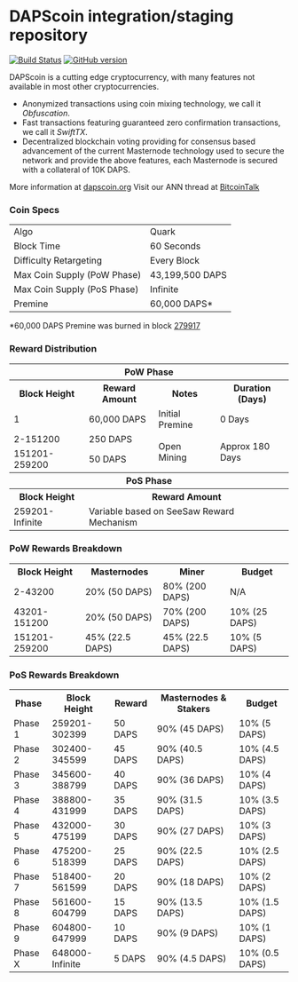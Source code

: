 DAPScoin integration/staging repository
=====================================

[![Build Status](https://travis-ci.org/DAPScoin-Project/DAPScoin.svg?branch=master)](https://travis-ci.org/DAPScoin-Project/DAPScoin) [![GitHub version](https://badge.fury.io/gh/DAPScoin-Project%2FDAPScoin.svg)](https://badge.fury.io/gh/DAPScoin-Project%2FDAPScoin)

DAPScoin is a cutting edge cryptocurrency, with many features not available in most other cryptocurrencies.
- Anonymized transactions using coin mixing technology, we call it _Obfuscation_.
- Fast transactions featuring guaranteed zero confirmation transactions, we call it _SwiftTX_.
- Decentralized blockchain voting providing for consensus based advancement of the current Masternode
  technology used to secure the network and provide the above features, each Masternode is secured
  with a collateral of 10K DAPS.

More information at [dapscoin.org](http://www.dapscoin.org) Visit our ANN thread at [BitcoinTalk](http://www.bitcointalk.org/index.php?topic=1262920)

### Coin Specs
<table>
<tr><td>Algo</td><td>Quark</td></tr>
<tr><td>Block Time</td><td>60 Seconds</td></tr>
<tr><td>Difficulty Retargeting</td><td>Every Block</td></tr>
<tr><td>Max Coin Supply (PoW Phase)</td><td>43,199,500 DAPS</td></tr>
<tr><td>Max Coin Supply (PoS Phase)</td><td>Infinite</td></tr>
<tr><td>Premine</td><td>60,000 DAPS*</td></tr>
</table>

*60,000 DAPS Premine was burned in block [279917](http://www.presstab.pw/phpexplorer/DAPScoin/block.php?blockhash=206d9cfe859798a0b0898ab00d7300be94de0f5469bb446cecb41c3e173a57e0)

### Reward Distribution

<table>
<th colspan=4>PoW Phase</th>
<tr><th>Block Height</th><th>Reward Amount</th><th>Notes</th><th>Duration (Days)</th></tr>
<tr><td>1</td><td>60,000 DAPS</td><td>Initial Premine</td><td>0 Days</td></tr>
<tr><td>2-151200</td><td>250 DAPS</td><td rowspan=2>Open Mining</td><td rowspan=2> Approx 180 Days</td></tr>
<tr><td>151201-259200</td><td>50 DAPS</td></tr>
<tr><th colspan=4>PoS Phase</th></tr>
<tr><th>Block Height</th><th colspan=3>Reward Amount</th></tr>
<tr><td>259201-Infinite</td><td colspan=3>Variable based on SeeSaw Reward Mechanism</td></tr>
</table>

### PoW Rewards Breakdown

<table>
<th>Block Height</th><th>Masternodes</th><th>Miner</th><th>Budget</th>
<tr><td>2-43200</td><td>20% (50 DAPS)</td><td>80% (200 DAPS)</td><td>N/A</td></tr>
<tr><td>43201-151200</td><td>20% (50 DAPS)</td><td>70% (200 DAPS)</td><td>10% (25 DAPS)</td></tr>
<tr><td>151201-259200</td><td>45% (22.5 DAPS)</td><td>45% (22.5 DAPS)</td><td>10% (5 DAPS)</td></tr>
</table>

### PoS Rewards Breakdown

<table>
<th>Phase</th><th>Block Height</th><th>Reward</th><th>Masternodes & Stakers</th><th>Budget</th>
<tr><td>Phase 1</td><td>259201-302399</td><td>50 DAPS</td><td>90% (45 DAPS)</td><td>10% (5 DAPS)</td></tr>
<tr><td>Phase 2</td><td>302400-345599</td><td>45 DAPS</td><td>90% (40.5 DAPS)</td><td>10% (4.5 DAPS)</td></tr>
<tr><td>Phase 3</td><td>345600-388799</td><td>40 DAPS</td><td>90% (36 DAPS)</td><td>10% (4 DAPS)</td></tr>
<tr><td>Phase 4</td><td>388800-431999</td><td>35 DAPS</td><td>90% (31.5 DAPS)</td><td>10% (3.5 DAPS)</td></tr>
<tr><td>Phase 5</td><td>432000-475199</td><td>30 DAPS</td><td>90% (27 DAPS)</td><td>10% (3 DAPS)</td></tr>
<tr><td>Phase 6</td><td>475200-518399</td><td>25 DAPS</td><td>90% (22.5 DAPS)</td><td>10% (2.5 DAPS)</td></tr>
<tr><td>Phase 7</td><td>518400-561599</td><td>20 DAPS</td><td>90% (18 DAPS)</td><td>10% (2 DAPS)</td></tr>
<tr><td>Phase 8</td><td>561600-604799</td><td>15 DAPS</td><td>90% (13.5 DAPS)</td><td>10% (1.5 DAPS)</td></tr>
<tr><td>Phase 9</td><td>604800-647999</td><td>10 DAPS</td><td>90% (9 DAPS)</td><td>10% (1 DAPS)</td></tr>
<tr><td>Phase X</td><td>648000-Infinite</td><td>5 DAPS</td><td>90% (4.5 DAPS)</td><td>10% (0.5 DAPS)</td></tr>
</table>
